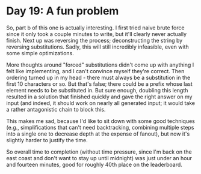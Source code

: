 Day 19: A fun problem
=====================
So, part b of this one is actually interesting.  I first tried naive brute force since it only took a couple minutes to write, but it'll clearly never actually finish.  Next up was reversing the process; deconstructing the string by reversing substitutions.  Sadly, this will still incredibly infeasible, even with some simple optimizations.

More thoughts around "forced" substitutions didn't come up with anything I felt like implementing, and I can't convince myself they're correct.  Then ordering turned up in my head - there must always be a substitution in the first 10 characters or so.  But that's false; there could be a prefix whose last element needs to be substituted in.  But sure enough, doubling this length resulted in a solution that finished quickly and gave the right answer on my input (and indeed, it should work on nearly all generated input; it would take a rather antagonistic chain to block this.

This makes me sad, because I'd like to sit down with some good techniques (e.g., simplifications that can't need backtracking, combining multiple steps into a single one to decrease depth at the expense of fanout), but now it's slightly harder to justify the time.

So overall time to completion (without time pressure, since I'm back on the east coast and don't want to stay up until midnight) was just under an hour and fourteen minutes, good for roughly 40th place on the leaderboard.

